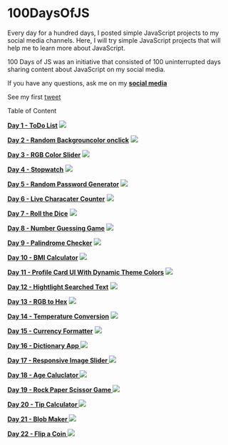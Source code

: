 # 100DaysOfJS

Every day for a hundred days, I posted simple JavaScript projects to my social media channels. Here, I will try simple JavaScript projects that will help me to learn more about JavaScript.

100 Days of JS was an initiative that consisted of 100 uninterrupted days sharing content about JavaScript on my social media.

If you have any questions, ask me on my **[social media](https://www.linkedin.com/in/vidushika-dasanayaka/)**

See my first [tweet](https://twitter.com/vidushika_d/status/1632489880537137159?s=20)

Table of Content

**[Day 1 - ToDo List](https://github.com/Vidushika0316/100DaysOfJS/tree/main/Day001-ToDo%20List)**
![](https://github.com/Vidushika0316/100DaysOfJS/blob/main/Day001-ToDo%20List/todo%20list.gif)

**[Day 2 - Random Backgrouncolor onclick](https://github.com/Vidushika0316/100DaysOfJS/tree/main/Day002-Random%20Backgroundcolor%20onclick)**
![](https://github.com/Vidushika0316/100DaysOfJS/blob/main/Day002-Random%20Backgroundcolor%20onclick/Random%20backgroundcolor%20onclick.gif)

**[Day 3 - RGB Color Slider](https://github.com/Vidushika0316/100DaysOfJS/tree/main/Day003-RGB%20Color%20Slider)**
![](https://github.com/Vidushika0316/100DaysOfJS/blob/main/Day003-RGB%20Color%20Slider/RGB%20Color%20Slider.gif)

**[Day 4 - Stopwatch](https://github.com/Vidushika0316/100DaysOfJS/tree/main/Day004-Stopwatch)**
![](https://github.com/Vidushika0316/100DaysOfJS/blob/main/Day004-Stopwatch/stopwatch.gif)

**[Day 5 - Random Password Generator](https://github.com/Vidushika0316/100DaysOfJS/tree/main/Day005-Random%20Password%20Generator)**
![](https://github.com/Vidushika0316/100DaysOfJS/blob/main/Day005-Random%20Password%20Generator/Random%20Password%20Generator.gif)

**[Day 6 - Live Characater Counter](https://github.com/Vidushika0316/100DaysOfJS/tree/main/Day006-Live%20Character%20Counter)**
![](https://github.com/Vidushika0316/100DaysOfJS/blob/main/Day006-Live%20Character%20Counter/Live%20Character%20Counter.gif)

**[Day 7 - Roll the Dice](https://github.com/Vidushika0316/100DaysOfJS/tree/main/Day007%20-Roll%20the%20Dice)**
![](https://github.com/Vidushika0316/100DaysOfJS/blob/main/Day007%20-Roll%20the%20Dice/Roll%20the%20Dice%20.gif)

**[Day 8 - Number Guessing Game](https://github.com/Vidushika0316/100DaysOfJS/tree/main/Day008-Number%20Guessing%20Game)**
![](https://github.com/Vidushika0316/100DaysOfJS/blob/main/Day008-Number%20Guessing%20Game/Number%20Guessing%20Game.gif)

**[Day 9 - Palindrome Checker](https://github.com/Vidushika0316/100DaysOfJS/tree/main/Day009-Palindrome%20Checker)**
![](https://github.com/Vidushika0316/100DaysOfJS/blob/main/Day009-Palindrome%20Checker/Palindrome%20Checker.gif)

**[Day 10 - BMI Calculator](https://github.com/Vidushika0316/100DaysOfJS/tree/main/Day010-BMI%20Calculator)**
![](https://github.com/Vidushika0316/100DaysOfJS/blob/main/Day010-BMI%20Calculator/BMI%20Calculator.gif)

**[Day 11 - Profile Card UI With Dynamic Theme Colors](https://github.com/Vidushika0316/100DaysOfJS/tree/main/Day011-Profile%20Card%20UI%20With%20Dynamic%20Theme%20Colors)**
![](https://github.com/Vidushika0316/100DaysOfJS/blob/main/Day011-Profile%20Card%20UI%20With%20Dynamic%20Theme%20Colors/Profile%20Card%20UI%20With%20Dynamic%20Theme%20Colors.gif)

**[Day 12 - Hightlight Searched Text](https://github.com/Vidushika0316/100DaysOfJS/tree/main/Day012-HightLight%20Searched%20Text)**
![](https://github.com/Vidushika0316/100DaysOfJS/blob/main/Day012-HightLight%20Searched%20Text/Highlight%20Searched%20Text.gif)

**[Day 13 - RGB to Hex](https://github.com/Vidushika0316/100DaysOfJS/tree/main/Day013-RGB%20to%20Hex)**
![](https://github.com/Vidushika0316/100DaysOfJS/blob/main/Day013-RGB%20to%20Hex/RGB%20to%20Hex.gif)

**[Day 14 - Temperature Conversion](https://github.com/Vidushika0316/100DaysOfJS/tree/main/Day014-%20Temperature%20Conversion)**
![](https://github.com/Vidushika0316/100DaysOfJS/blob/main/Day014-%20Temperature%20Conversion/Temperature%20conversion.gif)

**[Day 15 - Currency Formatter](https://github.com/Vidushika0316/100DaysOfJS/tree/main/Day015-Currency%20Formatter)**
![](https://github.com/Vidushika0316/100DaysOfJS/blob/main/Day015-Currency%20Formatter/Currency%20Formatter.gif)

**[Day 16 - Dictionary App ](https://github.com/Vidushika0316/100DaysOfJS/tree/main/Day016-Dictionary%20App)**
![](https://github.com/Vidushika0316/100DaysOfJS/blob/main/Day016-Dictionary%20App/Dictionary%20App.gif)

**[Day 17 - Responsive Image Slider ](https://github.com/Vidushika0316/100DaysOfJS/tree/main/Day017-Responsive%20Image%20Slider)**
![](https://github.com/Vidushika0316/100DaysOfJS/blob/main/Day017-Responsive%20Image%20Slider/Responsive%20image%20slider.gif)

**[Day 18 - Age Caluclator ](https://github.com/Vidushika0316/100DaysOfJS/tree/main/Day018-Age%20Calculator)**
![](https://github.com/Vidushika0316/100DaysOfJS/blob/main/Day018-Age%20Calculator/Age%20Calculator.gif)

**[Day 19 - Rock Paper Scissor Game ](https://github.com/Vidushika0316/100DaysOfJS/tree/main/Day019-Rock%20Paper%20Scissor%20Game)**
![](https://github.com/Vidushika0316/100DaysOfJS/blob/main/Day019-Rock%20Paper%20Scissor%20Game/Rock%20Paper%20Scissor%20Game.gif)

**[Day 20 - Tip Calculator ](https://github.com/Vidushika0316/100DaysOfJS/tree/main/Day020-Tip%20Calculator)**
![](https://github.com/Vidushika0316/100DaysOfJS/blob/main/Day020-Tip%20Calculator/Tip%20Calculator.gif)

**[Day 21 - Blob Maker ](https://github.com/Vidushika0316/100DaysOfJS/tree/main/Day021-Blob%20Maker)**
![](https://github.com/Vidushika0316/100DaysOfJS/blob/main/Day021-Blob%20Maker/Blob%20Maker.gif)

**[Day 22 - Flip a Coin ](https://github.com/Vidushika0316/100DaysOfJS/tree/main/Day022-Flip%20a%20Coin)**
![](https://github.com/Vidushika0316/100DaysOfJS/blob/main/Day022-Flip%20a%20Coin/Flip%20a%20coin.gif)
